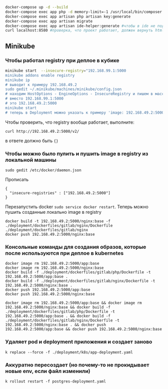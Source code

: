 ```bash
docker-compose up -d --build
docker-compose exec app php -d memory-limit=-1 /usr/local/bin/composer install
docker-compose exec app artisan php artisan key:generate
docker-compose exec app artisan migrate
docker-compose exec app artisan ide-helper:generate #чтобы в ide не подсвечивало классы
curl localhost:8580 #проверка, что проект работает, должен вернуть html
```

## Minikube
### Чтобы работал registry при деплое в кубике
```bash
minikube start  --insecure-registry="192.168.99.1:5000
minikube addons enable registry
minikube ip 
# выводит к примеру 192.168.49.2
sudo gedit ~/.minikube/machines/minikube/config.json
# находим HostOptions - EngineOptions - InsecureRegistry и пишем в массив
# вместо 192.168.99.1:5000
# это 192.168.49.2:5000
minikube start
# теперь в Deployment можно указать к примеру 'image: 192.168.49.2:5000/nginx:base'
```
Чтобы проверить, что registry вообще работает, выполните: 

`curl http://192.168.49.2:5000/v2/`

в ответе должно быть `{}`

### Чтобы можно было пулить и пушить image в registry из локальной машины
`sudo gedit /etc/docker/daemon.json`

Прописать
```
{
  "insecure-registries" : ["192.168.49.2:5000"]
}
```
Перезапустить docker `sudo service docker restart`. 
Теперь можно пушить созданные локально image в registry 
```
docker build -t 192.168.49.2:5000/nginx:base -f ./deployment/dockerfiles/gitlab/nginx/Dockerfile ./deployment/dockerfiles/gitlab/nginx
docker push 192.168.49.2:5000/nginx:base
```

### Консольные команды для создания образов, которые после используются при деплое в kubernetes
```
docker image rm 192.168.49.2:5000/app:base
docker image rm 192.168.49.2:5000/nginx:base
docker build -f ./deployment/dockerfiles/gitlab/php/Dockerfile -t 192.168.49.2:5000/app:base .
docker build -f ./deployment/dockerfiles/gitlab/nginx/Dockerfile -t 192.168.49.2:5000/nginx:base .
docker push 192.168.49.2:5000/app:base
docker push 192.168.49.2:5000/nginx:base

docker image rm 192.168.49.2:5000/app:base && docker image rm 192.168.49.2:5000/nginx:base && docker build -f ./deployment/dockerfiles/gitlab/php/Dockerfile -t 192.168.49.2:5000/app:base . && docker build -f ./deployment/dockerfiles/gitlab/nginx/Dockerfile -t 192.168.49.2:5000/nginx:base . && docker push 192.168.49.2:5000/app:base && docker push 192.168.49.2:5000/nginx:base
```

### Удаляет pod и deployment приложения и создает заново
```
k replace --force -f ./deployment/k8s/app-deployment.yaml
```
### Аккуратно пересоздает (но почему-то не прокидывает новые env, если файл изменили)
```
k rollout restart -f postgres-deployment.yaml
```
